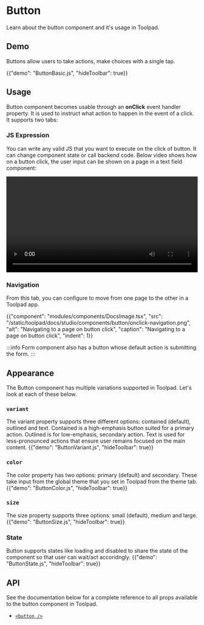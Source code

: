 # Button

<p class="description">Learn about the button component and it's usage in Toolpad.</p>

## Demo

Buttons allow users to take actions, make choices with a single tap.

{{"demo": "ButtonBasic.js", "hideToolbar": true}}

## Usage

Button component becomes usable through an **onClick** event handler property. It is used to instruct what action to happen in the event of a click. It supports two tabs:

### JS Expression

You can write any valid JS that you want to execute on the click of button. It can change component state or call backend code.
Below video shows how on a button click, the user input can be shown on a page in a text field component:

<video controls width="100%" height="auto" style="contain" alt="button-onclick-js-expression">
  <source src="/static/toolpad/docs/studio/components/button/button-usage.mp4" type="video/mp4">
  Your browser does not support the video tag.
</video>

### Navigation

From this tab, you can configure to move from one page to the other in a Toolpad app.

{{"component": "modules/components/DocsImage.tsx", "src": "/static/toolpad/docs/studio/components/button/onclick-navigation.png", "alt": "Navigating to a page on button click", "caption": "Navigating to a page on button click", "indent": 1}}

:::info
Form component also has a button whose default action is submitting the form.
:::

## Appearance

The Button component has multiple variations supported in Toolpad. Let's look at each of these below.

### `variant`

The variant property supports three different options: contained (default), outlined and text. Contained is a high-emphasis button suited for a primary action. Outlined is for low-emphasis, secondary action. Text is used for less-pronounced actions that ensure user remains focused on the main content.
{{"demo": "ButtonVariant.js", "hideToolbar": true}}

### `color`

The color property has two options: primary (default) and secondary. These take input from the global theme that you set in Toolpad from the theme tab.
{{"demo": "ButtonColor.js", "hideToolbar": true}}

### `size`

The size property supports three options: small (default), medium and large.
{{"demo": "ButtonSize.js", "hideToolbar": true}}

### State

Button supports states like loading and disabled to share the state of the component so that user can wait/act accoridngly.
{{"demo": "ButtonState.js", "hideToolbar": true}}

## API

See the documentation below for a complete reference to all props available to the button component in Toolpad.

- [`<button />`](/toolpad/reference/components/button/#properties)

